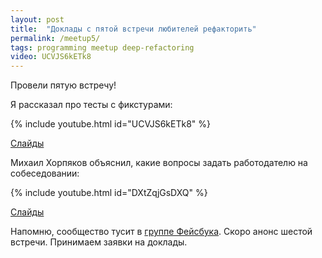 ```yaml
---
layout: post
title:  "Доклады с пятой встречи любителей рефакторить"
permalink: /meetup5/
tags: programming meetup deep-refactoring
video: UCVJS6kETk8
---
```


Провели пятую встречу!

Я рассказал про тесты с фикстурами:

{% include youtube.html id="UCVJS6kETk8" %}

[Слайды](http://www.slideshare.net/IvanGrishaev/ss-61568503)

Михаил Хорпяков объяснил, какие вопросы задать работодателю на собеседовании:

{% include youtube.html id="DXtZqjGsDXQ" %}

[Слайды](http://www.slideshare.net/IvanGrishaev/10-61570408)

Напомню, сообщество тусит в [группе Фейсбука][facebook-group]. Скоро анонс
шестой встречи. Принимаем заявки на доклады.

[facebook-group]: https://www.facebook.com/groups/deeprefactoring/
